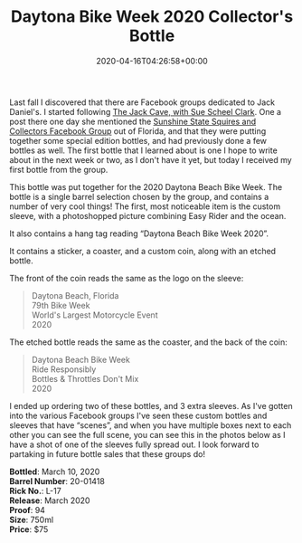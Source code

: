 ﻿---
layout: post
title: Daytona Bike Week 2020 Collector's Bottle
date: '2020-04-16T04:26:58+00:00'
permalink: DaytonaBikeWeek2020
image:
  feature: 30/DaytonaBikeWeek2020-14.jpg
description: Jack Daniel's Daytona Bike Week 2020 Single Barrel Bottle and packaging
gallery:
  DaytonaBikeWeek2020:
  - image_path: 30/DaytonaBikeWeek2020-1.jpg
    image-caption: Jack Daniel's Daytona Bike Week 2020 Single Barrel Bottle and packaging
    image-copyright: © CollectorOfJack.com
  - image_path: 30/DaytonaBikeWeek2020-2.jpg
    image-caption: Jack Daniel's Daytona Bike Week 2020 Single Barrel Bottle and packaging
    image-copyright: © CollectorOfJack.com
  - image_path: 30/DaytonaBikeWeek2020-3.jpg
    image-caption: Jack Daniel's Daytona Bike Week 2020 Single Barrel Bottle and packaging
    image-copyright: © CollectorOfJack.com
  - image_path: 30/DaytonaBikeWeek2020-4.jpg
    image-caption: Jack Daniel's Daytona Bike Week 2020 Single Barrel Bottle and packaging
    image-copyright: © CollectorOfJack.com
  - image_path: 30/DaytonaBikeWeek2020-5.jpg
    image-caption: Jack Daniel's Daytona Bike Week 2020 Single Barrel Bottle and packaging
    image-copyright: © CollectorOfJack.com
  - image_path: 30/DaytonaBikeWeek2020-6.jpg
    image-caption: Jack Daniel's Daytona Bike Week 2020 Single Barrel Bottle and packaging
    image-copyright: © CollectorOfJack.com
  - image_path: 30/DaytonaBikeWeek2020-7.jpg
    image-caption: Jack Daniel's Daytona Bike Week 2020 Single Barrel Bottle and packaging
    image-copyright: © CollectorOfJack.com
  - image_path: 30/DaytonaBikeWeek2020-8.jpg
    image-caption: Jack Daniel's Daytona Bike Week 2020 Single Barrel Bottle and packaging
    image-copyright: © CollectorOfJack.com
  - image_path: 30/DaytonaBikeWeek2020-9.jpg
    image-caption: Jack Daniel's Daytona Bike Week 2020 Single Barrel Bottle and packaging
    image-copyright: © CollectorOfJack.com
  - image_path: 30/DaytonaBikeWeek2020-10.jpg
    image-caption: Jack Daniel's Daytona Bike Week 2020 Single Barrel Bottle and packaging
    image-copyright: © CollectorOfJack.com
  - image_path: 30/DaytonaBikeWeek2020-11.jpg
    image-caption: Jack Daniel's Daytona Bike Week 2020 Single Barrel Bottle and packaging
    image-copyright: © CollectorOfJack.com
  - image_path: 30/DaytonaBikeWeek2020-12.jpg
    image-caption: Jack Daniel's Daytona Bike Week 2020 Single Barrel Bottle and packaging
    image-copyright: © CollectorOfJack.com
  - image_path: 30/DaytonaBikeWeek2020-13.jpg
    image-caption: Jack Daniel's Daytona Bike Week 2020 Single Barrel Bottle and packaging
    image-copyright: © CollectorOfJack.com
  - image_path: 30/DaytonaBikeWeek2020-14.jpg
    image-caption: Jack Daniel's Daytona Bike Week 2020 Single Barrel Bottle and packaging
    image-copyright: © CollectorOfJack.com

---

Last fall I discovered that there are Facebook groups dedicated to Jack Daniel's. I started following <a href="https://www.facebook.com/groups/1715814138658931/" target="_blank">The Jack Cave, with Sue Scheel Clark</a>. One a post there one day she mentioned the <a href="https://www.facebook.com/groups/300956420510408/" target="_blank">Sunshine State Squires and Collectors Facebook Group</a> out of Florida, and that they were putting together some special edition bottles, and had previously done a few bottles as well. The first bottle that I learned about is one I hope to write about in the next week or two, as I don't have it yet, but today I received my first bottle from the group.

This bottle was put together for the 2020 Daytona Beach Bike Week. The bottle is a single barrel selection chosen by the group, and contains a number of very cool things! The first, most noticeable item is the custom sleeve, with a photoshopped picture combining Easy Rider and the ocean. 

It also contains a hang tag reading “Daytona Beach Bike Week 2020”.

It contains a sticker, a coaster, and a custom coin, along with an etched bottle.

The front of the coin reads the same as the logo on the sleeve:

> Daytona Beach, Florida  
> 79th Bike Week  
> World's Largest Motorcycle Event  
> 2020

The etched bottle reads the same as the coaster, and the back of the coin:
> Daytona Beach Bike Week  
> Ride Responsibly  
> Bottles &amp; Throttles Don't Mix  
> 2020

I ended up ordering two of these bottles, and 3 extra sleeves. As I've gotten into the various Facebook groups I've seen these custom bottles and sleeves that have “scenes”, and when you have multiple boxes next to each other you can see the full scene, you can see this in the photos below as I have a shot of one of the sleeves fully spread out.
I look forward to partaking in future bottle sales that these groups do!


**Bottled**: March 10, 2020  
**Barrel Number**: 20-01418  
**Rick No.**: L-17  
**Release**: March 2020  
**Proof**: 94  
**Size**: 750ml  
**Price**: $75  

